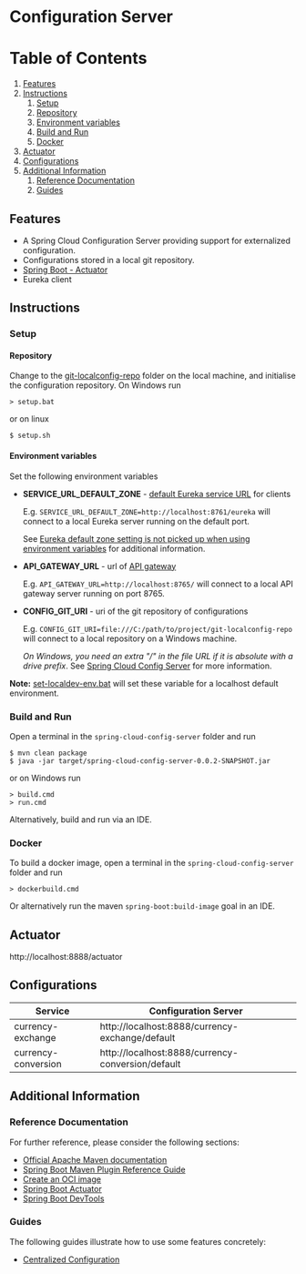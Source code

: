 # Configuration Server

# Table of Contents
1. [Features](#features)
2. [Instructions](#instructions)
    1. [Setup](#setup)
      1. [Repository](#repository)
      2. [Environment variables](#environment-variables)
    2. [Build and Run](#build-and-run)
    3. [Docker](#docker)
3. [Actuator](#actuator)
4. [Configurations](#configurations)
5. [Additional Information](#additional-information)
   1. [Reference Documentation](#reference-documentation)
   2. [Guides](#guides)

## Features

- A Spring Cloud Configuration Server providing support for externalized configuration.
- Configurations stored in a local git repository.
- [Spring Boot - Actuator](http://localhost:8888/actuator)
- Eureka client

## Instructions
### Setup
#### Repository
Change to the [git-localconfig-repo](../git-localconfig-repo) folder on the local machine, and initialise the configuration repository. On Windows run

   ```shell
   > setup.bat
   ```
   or on linux
   ```shell
   $ setup.sh
   ```

#### Environment variables
Set the following environment variables
- **SERVICE_URL_DEFAULT_ZONE** - [default Eureka service URL](https://cloud.spring.io/spring-cloud-netflix/multi/multi__service_discovery_eureka_clients.html) for clients

  E.g. `SERVICE_URL_DEFAULT_ZONE=http://localhost:8761/eureka` will connect to a local Eureka server running on the default port.

  See [Eureka default zone setting is not picked up when using environment variables](https://github.com/spring-cloud/spring-cloud-netflix/issues/2541) for additional information.

- **API_GATEWAY_URL** - url of [API gateway](https://cloud.spring.io/spring-cloud-gateway/reference/html/)

  E.g. `API_GATEWAY_URL=http://localhost:8765/` will connect to a local API gateway server running on port 8765.

- **CONFIG_GIT_URI** - uri of the git repository of configurations

  E.g. `CONFIG_GIT_URI=file:///C:/path/to/project/git-localconfig-repo` will connect to a local repository on a Windows machine.
  
  *On Windows, you need an extra "/" in the file URL if it is absolute with a drive prefix*.
  See [Spring Cloud Config Server](https://cloud.spring.io/spring-cloud-config/multi/multi__spring_cloud_config_server.html#_spring_cloud_config_server)
  for more information.


**Note:** [set-localdev-env.bat](set-localdev-env.bat) will set these variable for a localhost default environment.

### Build and Run
Open a terminal in the `spring-cloud-config-server` folder and run
```shell
$ mvn clean package
$ java -jar target/spring-cloud-config-server-0.0.2-SNAPSHOT.jar
```
or on Windows run
```shell
> build.cmd
> run.cmd
```
Alternatively, build and run via an IDE.

### Docker
To build a docker image, open a terminal in the `spring-cloud-config-server` folder and run
```shell
> dockerbuild.cmd
```
Or alternatively run the maven `spring-boot:build-image` goal in an IDE.

## Actuator
http://localhost:8888/actuator

## Configurations
| Service             | Configuration Server                              |
|---------------------|---------------------------------------------------|
| currency-exchange   | http://localhost:8888/currency-exchange/default   |
| currency-conversion | http://localhost:8888/currency-conversion/default |

## Additional Information

### Reference Documentation
For further reference, please consider the following sections:

* [Official Apache Maven documentation](https://maven.apache.org/guides/index.html)
* [Spring Boot Maven Plugin Reference Guide](https://docs.spring.io/spring-boot/docs/2.4.2/maven-plugin/reference/html/)
* [Create an OCI image](https://docs.spring.io/spring-boot/docs/2.4.2/maven-plugin/reference/html/#build-image)
* [Spring Boot Actuator](https://docs.spring.io/spring-boot/docs/2.4.2/reference/htmlsingle/#production-ready)
* [Spring Boot DevTools](https://docs.spring.io/spring-boot/docs/2.4.2/reference/htmlsingle/#using-boot-devtools)

### Guides
The following guides illustrate how to use some features concretely:

* [Centralized Configuration](https://spring.io/guides/gs/centralized-configuration/)
